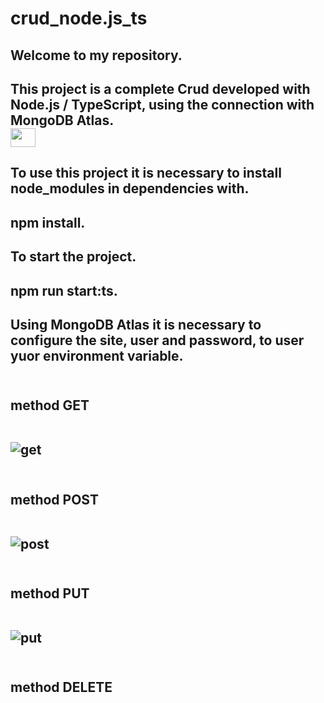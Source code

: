 # crud_node.js_ts
<h2> Welcome to my repository.
<h2> This project is a complete Crud developed with Node.js / TypeScript,
using the connection with MongoDB Atlas.<br>
  <img align="center" alto="CAIO-typeScrip" height="30" width="40"  src="https://cdn.jsdelivr.net/gh/devicons/devicon/icons/typescript/typescript-original.svg">
<h2> To use this project it is necessary to install node_modules in dependencies with.
<h2> npm install.
<h2> To start the project.
<h2> npm run start:ts.
<h2> Using MongoDB Atlas it is necessary to configure the site, user and password,
to user yuor environment variable.<br><br>
<h2> method GET<br><br>

![get](https://user-images.githubusercontent.com/129814574/233861422-06266f6e-2e94-4f96-9cf1-85bbbe3260d7.png)<br><br>

<h2> method POST<br><br>

![post](https://user-images.githubusercontent.com/129814574/233862052-fd095fd9-9f75-4565-a072-5f26aa31464c.png)<br><br>

<h2> method PUT<br><br>

![put](https://user-images.githubusercontent.com/129814574/233862207-d92f3c4d-5188-4b30-95ce-e3681e4cb75e.png)<br><br>

<h2> method DELETE<br><br>





